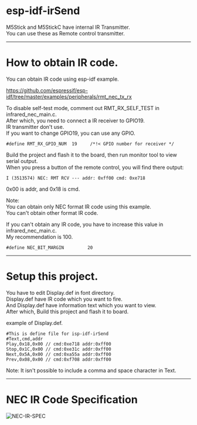 # esp-idf-irSend
M5Stick and M5StickC have internal IR Transmitter.   
You can use these as Remote control transmitter.   

---

# How to obtain IR code.
You can obtain IR code using esp-idf example.   

https://github.com/espressif/esp-idf/tree/master/examples/peripherals/rmt_nec_tx_rx

To disable self-test mode, comment out RMT_RX_SELF_TEST in infrared_nec_main.c.   
After which, you need to connect a IR receiver to GPIO19.   
IR transmitter don't use.   
If you want to change GPIO19, you can use any GPIO.   
```
#define RMT_RX_GPIO_NUM  19     /*!< GPIO number for receiver */
```

Build the project and flash it to the board, then run monitor tool to view serial output.   
When you press a button of the remote control, you will find there output:   
```
I (3513574) NEC: RMT RCV --- addr: 0xff00 cmd: 0xe718
```

0x00 is addr, and 0x18 is cmd.

Note:   
You can obtain only NEC format IR code using this example.   
You can't obtain other format IR code.   

If you can't obtain any IR code, you have to increase this value in infrared_nec_main.c.   
My recommendation is 100.   
```
#define NEC_BIT_MARGIN         20
```

---

# Setup this project.
You have to edit Display.def in font directory.   
Display.def have IR code which you want to fire.   
And Display.def have information text which you want to view.   
After which, Build this project and flash it to board.   

example of Display.def.   
```
#This is define file for isp-idf-irSend
#Text,cmd,addr
Play,0x18,0x00 // cmd:0xe718 addr:0xff00
Stop,0x1C,0x00 // cmd:0xe31c addr:0xff00
Next,0x5A,0x00 // cmd:0xa55a addr:0xff00
Prev,0x08,0x00 // cmd:0xf708 addr:0xff00
```

Note:
It isn't possible to include a comma and space character in Text.   

---

# NEC IR Code Specification

![NEC-IR-SPEC](https://user-images.githubusercontent.com/6020549/59671633-f7fd4b80-91f8-11e9-9bc6-45ab6e18ebc8.jpg)

